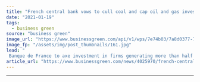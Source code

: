 ```yaml
---
title: "French central bank vows to cull coal and cap oil and gas investment by 2024"
date: "2021-01-19"
tags: 
  - business green
source: "business green"
image_url: "https://www.businessgreen.com/api/v1/wps/7e74b03/7a8d0377-7c55-4120-82bd-5149a43b629b/13/Lille-banque-de-france-2-185x114.jpg"
image_fp: "/assets/img/post_thumbnails/161.jpg"
lead: "
 Banque de France to axe investment in firms generating more than half of their revenue from gas, 10 per cent from oil, and any revenue from coal by 2024 ..."
article_url: "https://www.businessgreen.com/news/4025970/french-central-bank-vows-cull-coal-cap-oil-gas-investment-2024"
---
```


---
